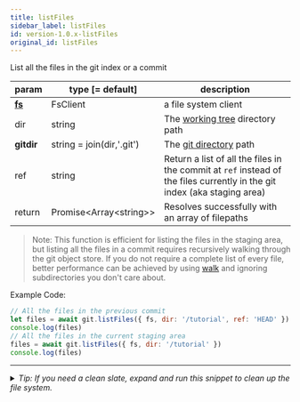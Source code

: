 ```yaml
---
title: listFiles
sidebar_label: listFiles
id: version-1.0.x-listFiles
original_id: listFiles
---
```


List all the files in the git index or a commit

| param          | type [= default]           | description                                                                                                              |
| -------------- | -------------------------- | ------------------------------------------------------------------------------------------------------------------------ |
| [**fs**](./fs) | FsClient                   | a file system client                                                                                                     |
| dir            | string                     | The [working tree](dir-vs-gitdir.md) directory path                                                                      |
| **gitdir**     | string = join(dir,'.git')  | The [git directory](dir-vs-gitdir.md) path                                                                               |
| ref            | string                     | Return a list of all the files in the commit at `ref` instead of the files currently in the git index (aka staging area) |
| return         | Promise\<Array\<string\>\> | Resolves successfully with an array of filepaths                                                                         |

> Note: This function is efficient for listing the files in the staging area, but listing all the files in a commit requires recursively walking through the git object store.
> If you do not require a complete list of every file, better performance can be achieved by using [walk](./walk) and ignoring subdirectories you don't care about.

Example Code:

```js live
// All the files in the previous commit
let files = await git.listFiles({ fs, dir: '/tutorial', ref: 'HEAD' })
console.log(files)
// All the files in the current staging area
files = await git.listFiles({ fs, dir: '/tutorial' })
console.log(files)
```


---

<details>
<summary><i>Tip: If you need a clean slate, expand and run this snippet to clean up the file system.</i></summary>

```js live
window.fs = new LightningFS('fs', { wipe: true })
window.pfs = window.fs.promises
console.log('done')
```
</details>

<script>
(function rewriteEditLink() {
  const el = document.querySelector('a.edit-page-link.button');
  if (el) {
    el.href = 'https://github.com/isomorphic-git/isomorphic-git/edit/master/src/api/listFiles.js';
  }
})();
</script>